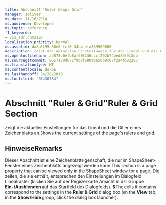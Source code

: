 ```yaml
---
title: Abschnitt "Ruler &amp; Grid"
manager: soliver
ms.date: 11/16/2014
ms.audience: Developer
ms.topic: reference
f1_keywords:
- vis_sdr.chm2120
localization_priority: Normal
ms.assetid: da8a6f95-86e0-fcf0-34b4-efa369569085
description: Zeigt die aktuellen Einstellungen für das Lineal und die Gitter eines Zeichenblatts an.
ms.openlocfilehash: ad878c0efb8af668236cccf292b74bed836913db
ms.sourcegitcommit: 8657170d071f9bcf680aba50b9c07f2a4fb82283
ms.translationtype: MT
ms.contentlocale: de-DE
ms.lasthandoff: 04/28/2019
ms.locfileid: "33430784"
---
```

# <a name="ruler-amp-grid-section"></a><span data-ttu-id="4cf42-103">Abschnitt "Ruler &amp; Grid"</span><span class="sxs-lookup"><span data-stu-id="4cf42-103">Ruler &amp; Grid Section</span></span>

<span data-ttu-id="4cf42-104">Zeigt die aktuellen Einstellungen für das Lineal und die Gitter eines Zeichenblatts an.</span><span class="sxs-lookup"><span data-stu-id="4cf42-104">Shows the current settings of the page's rulers and grid.</span></span>
  
## <a name="remarks"></a><span data-ttu-id="4cf42-105">Hinweise</span><span class="sxs-lookup"><span data-stu-id="4cf42-105">Remarks</span></span>

<span data-ttu-id="4cf42-106">Dieser Abschnitt ist eine Zeichenblatteigenschaft, die nur im ShapeSheet-Fenster eines Zeichenblatts angezeigt werden kann.</span><span class="sxs-lookup"><span data-stu-id="4cf42-106">This section is a page property that can be viewed only in the ShapeSheet window for a page.</span></span> <span data-ttu-id="4cf42-107">Die zellen, die sie enthält, entsprechen den Einstellungen  im Dialogfeld Linealraster (klicken Sie auf der Registerkarte Ansicht in der Gruppe **Ein-/Ausblenden** auf das Startfeld des Dialogfelds). **&amp;**</span><span class="sxs-lookup"><span data-stu-id="4cf42-107">The cells it contains correspond to the settings in the **Ruler &amp; Grid** dialog box (on the **View** tab, in the **Show/Hide** group, click the dialog box launcher).</span></span> 
  

